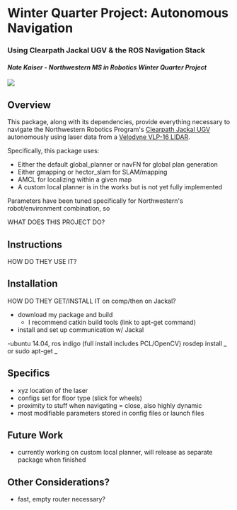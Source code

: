Winter Quarter Project: Autonomous Navigation
==============
### Using Clearpath Jackal UGV & the ROS Navigation Stack

#### *Nate Kaiser - Northwestern MS in Robotics Winter Quarter Project*

![][1]

## Overview
This package, along with its dependencies, provide everything necessary to navigate the Northwestern Robotics Program's [Clearpath Jackal UGV][2] autonomously using laser data from a [Velodyne VLP-16 LIDAR][3].

Specifically, this package uses:
- Either the default global_planner or navFN for global plan generation
- Either gmapping or hector_slam for SLAM/mapping
- AMCL for localizing within a given map
- A custom local planner is in the works but is not yet fully implemented

Parameters have been tuned specifically for Northwestern's robot/environment combination, so

WHAT DOES THIS PROJECT DO?


## Instructions
HOW DO THEY USE IT?


## Installation
HOW DO THEY GET/INSTALL IT on comp/then on Jackal?
- download my package and build
  - I recommend catkin build tools (link to apt-get command)
- install and set up communication w/ Jackal

-ubuntu 14.04, ros indigo (full install includes PCL/OpenCV)
rosdep install _
or sudo apt-get _


## Specifics
- xyz location of the laser
- configs set for floor type (slick for wheels)
- proximity to stuff when navigating = close, also highly dynamic
- most modifiable parameters stored in config files or launch files


## Future Work
- currently working on custom local planner, will release as separate package when finished


## Other Considerations?
- fast, empty router necessary?


<!-- File Locations -->
[1]: https://github.com/njkaiser/Winter_Project/blob/master/media/navigating_laser_only.gif
[2]: https://www.clearpathrobotics.com/jackal-small-unmanned-ground-vehicle/
[3]: http://velodynelidar.com/vlp-16.html
